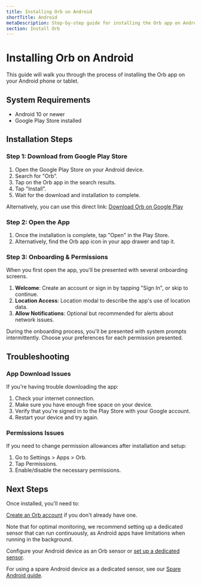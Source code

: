 ```yaml
---
title: Installing Orb on Android
shortTitle: Android
metaDescription: Step-by-step guide for installing the Orb app on Android devices
section: Install Orb
---
```


# Installing Orb on Android

This guide will walk you through the process of installing the Orb app on your Android phone or tablet.

## System Requirements

- Android 10 or newer
- Google Play Store installed

## Installation Steps

### Step 1: Download from Google Play Store

1. Open the Google Play Store on your Android device.
2. Search for "Orb".
3. Tap on the Orb app in the search results.
4. Tap "Install".
5. Wait for the download and installation to complete.

Alternatively, you can use this direct link: [Download Orb on Google Play](https://play.google.com/store/apps/details?id=net.orb.orb)

### Step 2: Open the App

1. Once the installation is complete, tap "Open" in the Play Store.
2. Alternatively, find the Orb app icon in your app drawer and tap it.

### Step 3: Onboarding & Permissions

When you first open the app, you'll be presented with several onboarding screens.

1. **Welcome**: Create an account or sign in by tapping "Sign In", or skip to continue.
2. **Location Access**: Location modal to describe the app's use of location data.
3. **Allow Notifications**: Optional but recommended for alerts about network issues.

During the onboarding process, you'll be presented with system prompts intermittently. Choose your preferences for each permission presented.

## Troubleshooting

### App Download Issues

If you're having trouble downloading the app:

1. Check your internet connection.
2. Make sure you have enough free space on your device.
3. Verify that you're signed in to the Play Store with your Google account.
4. Restart your device and try again.

### Permissions Issues

If you need to change permission allowances after installation and setup:

1. Go to Settings > Apps > Orb.
2. Tap Permissions.
3. Enable/disable the necessary permissions.

## Next Steps

Once installed, you'll need to:

[Create an Orb account](/docs/orb-app/creating-an-account.md) if you don't already have one.

Note that for optimal monitoring, we recommend setting up a dedicated sensor that can run continuously, as Android apps have limitations when running in the background.

Configure your Android device as an Orb sensor or [set up a dedicated sensor](/docs/setup-sensor).

For using a spare Android device as a dedicated sensor, see our [Spare Android guide](/docs/setup-sensor/spare-android.md).
